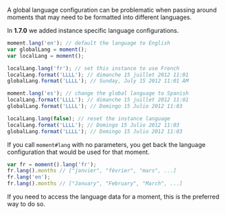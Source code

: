 A global language configuration can be problematic when passing around moments that may need to be formatted into different languages.

In **1.7.0** we added instance specific language configurations.

```javascript
moment.lang('en'); // default the language to English
var globalLang = moment();
var localLang = moment();

localLang.lang('fr'); // set this instance to use French
localLang.format('LLLL'); // dimanche 15 juillet 2012 11:01
globalLang.format('LLLL'); // Sunday, July 15 2012 11:01 AM

moment.lang('es'); // change the global language to Spanish
localLang.format('LLLL'); // dimanche 15 juillet 2012 11:01
globalLang.format('LLLL'); // Domingo 15 Julio 2012 11:03

localLang.lang(false); // reset the instance language
localLang.format('LLLL'); // Domingo 15 Julio 2012 11:03
globalLang.format('LLLL'); // Domingo 15 Julio 2012 11:03
```

If you call `moment#lang` with no parameters, you get back the language configuration that would be used for that moment.

```javascript
var fr = moment().lang('fr');
fr.lang().months // ["janvier", "février", "mars", ...]
fr.lang('en');
fr.lang().months // ["January", "February", "March", ...]
```

If you need to access the language data for a moment, this is the preferred way to do so.
